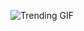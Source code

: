 
<!-- GIF_SECTION -->
![Trending GIF](https://media3.giphy.com/media/v1.Y2lkPThiYjIxNzcyY2VjbTEyaWhqNzR2YThyYW83MzI4aml3djdoc2xoazI0ZXUwdmFidSZlcD12MV9naWZzX3NlYXJjaCZjdD1n/MdA16VIoXKKxNE8Stk/giphy.gif)
<!-- END_GIF_SECTION -->
